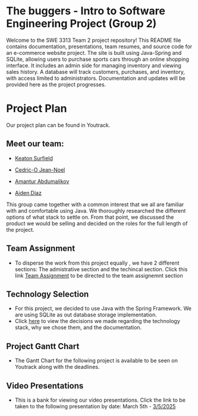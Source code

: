 # **The buggers - Intro to Software Engineering Project (Group 2)**

Welcome to the SWE 3313 Team 2 project repository! This README file contains documentation, presentations, team resumes, and source code for an e-commerce website project. The site is built using Java-Spring and SQLite, allowing users to purchase sports cars through an online shopping interface. It includes an admin side for managing inventory and viewing sales history. A database will track customers, purchases, and inventory, with access limited to administrators. Documentation and updates will be provided here as the project progresses.



# **Project Plan**
Our project plan can be found in Youtrack.

## Meet our team: 
 - [Keaton Surfield](/Resumes/Keaton_Resume.md)


 - [Cedric-O Jean-Noel](/Resumes/Cedric_Resume.md)


 - [Amantur Abdumalikov](/Resumes/Amantur_Resume.md)


 - [Aiden Diaz](/Resumes/Aiden_Resume.md)

   
This group came together with a common interest that we all are familiar with and comfortable using Java.
We thoroughly researched the different options of what stack to settle on. 
From that point, we discussed the product we would be selling and decided on the roles for the full length of the
project.
## Team Assignment


- To disperse the work from this project equally , we have 2 different sections: The admistrative section and the techincal section. Click this link [Team Assignment](Team_Assignments.md) to be directed to the team assignemnt section 

## **Technology Selection**


- For this project, we decided to use Java with the Spring Framework. We are using SQLite as out database storage implementation.
- Click [here](/technologyRequirements.md) to view the decisions we made regarding the technology stack, why we chose them, and the documentation.

## **Project Gantt Chart**
- The Gantt Chart for the following project is available to be seen on Youtrack along with the deadlines.

## **Video Presentations**
- This is a bank for viewing our video presentations. Click the link to be taken to the following presentation by date:
    March 5th - [3/5/2025](https://drive.google.com/file/d/1vihgnnPd1iwCRjwvhvswsGPNx3Gf1c9d/view?usp=sharing)


